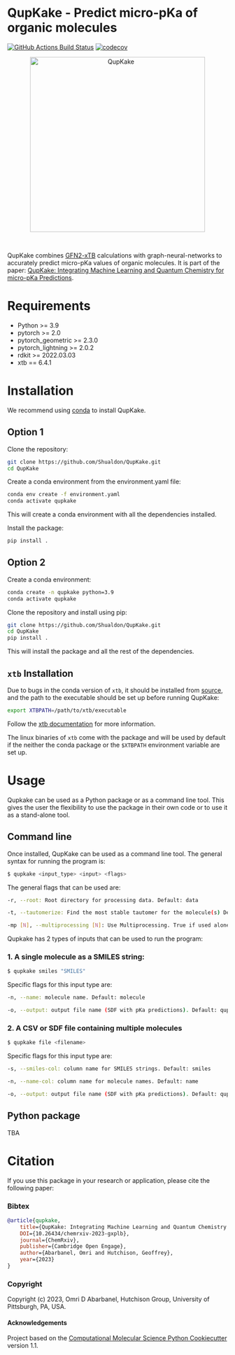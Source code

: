 QupKake - Predict micro-pKa of organic molecules
==============================
[//]: # (Badges)
[![GitHub Actions Build Status](https://github.com/shualdon/qupkake/workflows/CI/badge.svg)](https://github.com/shualdon/qupkake/actions?query=workflow%3ACI)
[![codecov](https://codecov.io/gh/REPLACE_WITH_OWNER_ACCOUNT/QupKake/branch/main/graph/badge.svg)](https://codecov.io/gh/REPLACE_WITH_OWNER_ACCOUNT/QupKake/branch/main)


<p align="center">
    <img src="QupKake_white.png" alt="QupKake" width="400"/>
</p>
<br>

QupKake combines [GFN2-xTB](https://github.com/grimme-lab/xtb) calculations with graph-neural-networks to accurately predict micro-pKa values of organic molecules. It is part of the paper: [QupKake: Integrating Machine Learning and Quantum
Chemistry for micro-pKa Predictions](https://doi.org/10.26434/chemrxiv-2023-gxplb).

# Requirements
* Python >= 3.9
* pytorch >= 2.0
* pytorch_geometric >= 2.3.0
* pytorch_lightning >= 2.0.2
* rdkit >= 2022.03.03
* xtb == 6.4.1

# Installation

We recommend using [conda](https://docs.conda.io/en/latest/) to install QupKake.

## Option 1

Clone the repository:
```bash
git clone https://github.com/Shualdon/QupKake.git
cd QupKake
```

Create a conda environment from the environment.yaml file:
```bash
conda env create -f environment.yaml
conda activate qupkake
```
This will create a conda environment with all the dependencies installed.

Install the package:
```bash
pip install .
```

## Option 2

Create a conda environment:
```bash
conda create -n qupkake python=3.9
conda activate qupkake
```

Clone the repository and install using pip:
```bash
git clone https://github.com/Shualdon/QupKake.git
cd QupKake
pip install .
```
This will install the package and all the rest of the dependencies.

## `xtb` Installation

Due to bugs in the conda version of `xtb`, it should be installed from [source](https://github.com/grimme-lab/xtb/releases/tag/v6.4.1), and the path to the executable should be set up before running QupKake:
```bash
export XTBPATH=/path/to/xtb/executable
```
Follow the [xtb documentation](https://xtb-docs.readthedocs.io/en/latest/setup.html#setting-up-xtb) for more information.

The linux binaries of `xtb` come with the package and will be used by default if the neither the conda package or the `$XTBPATH` environment variable are set up.

# Usage
Qupkake can be used as a Python package or as a command line tool. This gives the user the flexibility to use the package in their own code or to use it as a stand-alone tool. 

## Command line

Once installed, QupKake can be used as a command line tool. The general syntax for running the program is:
```bash
$ qupkake <input_type> <input> <flags>
```
The general flags that can be used are:
```bash
-r, --root: Root directory for processing data. Default: data

-t, --tautomerize: Find the most stable tautomer for the molecule(s) Default: False

-mp [N], --multiprocessing [N]: Use Multiprocessing. True if used alone. If followed by a number, it will use that number of subprocesses. (default: False)
```

Qupkake has 2 types of inputs that can be used to run the program:
### 1. A single molecule as a SMILES string:
```bash
$ qupkake smiles "SMILES"
```
Specific flags for this input type are:
```bash
-n, --name: molecule name. Default: molecule

-o, --output: output file name (SDF with pKa predictions). Default: qupkake_output.sdf
```

### 2. A CSV or SDF file containing multiple molecules
```bash
$ qupkake file <filename>
```

Specific flags for this input type are:
```bash
-s, --smiles-col: column name for SMILES strings. Default: smiles

-n, --name-col: column name for molecule names. Default: name

-o, --output: output file name (SDF with pKa predictions). Default: qupkake_output.sdf
```

## Python package
 TBA

# Citation
If you use this package in your research or application, please cite the following paper:

### Bibtex

```bibtex
@article{qupkake, 
    title={QupKake: Integrating Machine Learning and Quantum Chemistry for micro-pKa Predictions}, 
    DOI={10.26434/chemrxiv-2023-gxplb}, 
    journal={ChemRxiv}, 
    publisher={Cambridge Open Engage}, 
    author={Abarbanel, Omri and Hutchison, Geoffrey}, 
    year={2023}
}
```

### Copyright

Copyright (c) 2023, Omri D Abarbanel, Hutchison Group, University of Pittsburgh, PA, USA.


#### Acknowledgements
 
Project based on the 
[Computational Molecular Science Python Cookiecutter](https://github.com/molssi/cookiecutter-cms) version 1.1.
